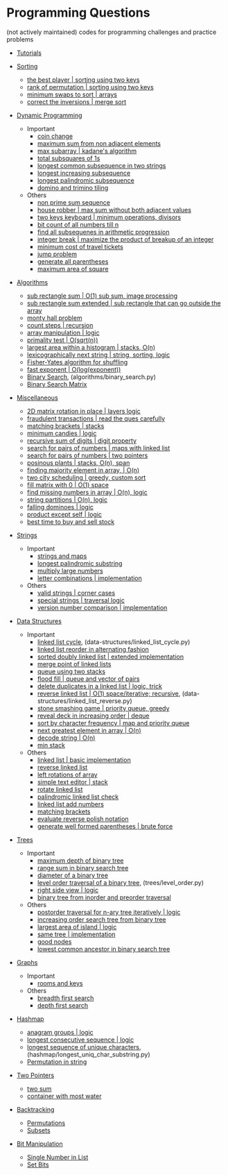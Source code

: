 # Programming Questions
(not actively maintained)
codes for programming challenges and practice problems
* [Tutorials](tutorials/README.md)

* [Sorting](sorting)
  * [the best player | sorting using two keys](sorting/the_best_player.cpp)
  * [rank of permutation | sorting using two keys](sorting/permutation_rank.cpp)
  * [minimum swaps to sort | arrays](sorting/min_swaps_to_sort.cpp)
  * [correct the inversions | merge sort](sorting/correct_the_inversions.cpp)

* [Dynamic Programming](dynamic-programming)
  * Important
    * [coin change](dynamic-programming/coin_change.cpp)
    * [maximum sum from non adjacent elements](dynamic-programming/non_adjacent_max_sum.cpp)
    * [max subarray | kadane's algorithm](dynamic-programming/max_subarray.cpp)
    * [total subsquares of 1s](dynamic-programming/total_subsquares.cpp)
    * [longest common subsequence in two strings](dynamic-programming/longest_common_subsequence.cpp)
    * [longest increasing subsequence](dynamic-programming/longest_increasing_subsequence.cpp)
    * [longest palindromic subsequence](dynamic-programming/longest_palindromic_subsequence.cpp)
    * [domino and trimino tiling](dynamic-programming/domino_trimino_tiling.cpp)
  * Others
    * [non prime sum sequence](dynamic-programming/non_prime_sum_sequence.cpp)
    * [house robber | max sum without both adjacent values](dynamic-programming/house_robber.cpp)
    * [two keys keyboard | minimum operations, divisors](dynamic-programming/two_keys_keyboard.cpp)
    * [bit count of all numbers till n](dynamic-programming/bit_count_till_n.cpp)
    * [find all subsequenes in arithmetic progression](dynamic-programming/ap_subsequences.cpp)
    * [integer break | maximize the product of breakup of an integer](dynamic-programming/integer_break.cpp)
    * [minimum cost of travel tickets](dynamic-programming/min_ticket_cost.cpp)
    * [jump problem](dynamic-programming/jump_problem.cpp)
    * [generate all parentheses](dynamic-programming/generate_parentheses.cpp)
    * [maximum area of square](dynamic-programming/max_square_area.cpp)

* [Algorithms](algorithms)
  * [sub rectangle sum | O(1) sub sum, image processing](algorithms/subrectangle_sum.cpp)
  * [sub rectangle sum extended | sub rectangle that can go outside the array](algorithms/subrectangle_sum_extended.cpp)
  * [monty hall problem](algorithms/monty_hall.cpp)
  * [count steps | recursion](algorithms/count_steps.cpp)
  * [array manipulation | logic](algorithms/array_modification.cpp)
  * [primality test | O(sqrt(n))](algorithms/primality_test.cpp)
  * [largest area within a histogram | stacks, O(n)](algorithms/largest_area_histogram.cpp)
  * [lexicographically next string | string, sorting, logic](algorithms/lexicographic_next_string.cpp)
  * [Fisher-Yates algorithm for shuffling](algorithms/fisher_yates.cpp)
  * [fast exponent | O(log(exponent))](algorithms/fast_exponent.cpp)
  * [Binary Search](algorithms/binary_search.cpp), (algorithms/binary_search.py)
  * [Binary Search Matrix](algorithms/binary_search_matrix.py)

* [Miscellaneous](miscellaneous)
  * [2D matrix rotation in place | layers logic](miscellaneous/rotate_2d_matrix.cpp)
  * [fraudulent transactions | read the ques carefully](miscellaneous/fraudulent_transactions.cpp)
  * [matching brackets | stacks](miscellaneous/matching_candies.cpp)
  * [minimum candies | logic](miscellaneous/minimum_candies.cpp)
  * [recursive sum of digits | digit property](miscellaneous/digit_sum.cpp)
  * [search for pairs of numbers | maps with linked list](miscellaneous/number_pair_search.cpp)
  * [search for pairs of numbers | two pointers](miscellaneous/number_pair_search_2.cpp)
  * [posinous plants | stacks, O(n), span](miscellaneous/posinous_plants.cpp)
  * [finding majority element in array, | O(n)](miscellaneous/num_appearing_half.cpp)
  * [two city scheduling | greedy, custom sort](miscellaneous/two_city_scheduling.cpp)
  * [fill matrix with 0 | O(1) space](miscellaneous/matrix_fill_zeros.cpp)
  * [find missing numbers in array | O(n), logic](miscellaneous/find_missing_nos.cpp)
  * [string partitions | O(n), logic](miscellaneous/string_partitions.cpp)
  * [falling dominoes | logic](miscellaneous/falling_dominoes.cpp)
  * [product except self | logic](miscellaneous/product_except_self.py)
  * [best time to buy and sell stock](miscellaneous/buy_and_sell.py)

* [Strings](strings)
  * Important
    * [strings and maps](strings/string_hasmap.cpp)
    * [longest palindromic substring](strings/longest_palindromic_substring.cpp)
    * [multiply large numbers](strings/multiply_string.cpp)
    * [letter combinations | implementation](strings/letter_combinations.cpp)
  * Others
    * [valid strings | corner cases](strings/valid_string.cpp)
    * [special strings | traversal logic](strings/special_string.cpp)
    * [version number comparison | implementation](strings/version_comparison.cpp)

* [Data Structures](data-structures)
  * Important
    * [linked list cycle](data-structures/linked_list_cycle.cpp), (data-structures/linked_list_cycle.py)
    * [linked list reorder in alternating fashion](data-structures/linked_list_reorder_alternating.py)
    * [sorted doubly linked list | extended implementation](data-structures/sorted_doubly_linked_list.cpp)
    * [merge point of linked lists](data-structures/linked_list_intersection.cpp)
    * [queue using two stacks](data-structures/queue_with_stacks.cpp)
    * [flood fill | queue and vector of pairs](data-structures/flood_fill.cpp)
    * [delete duplicates in a linked list | logic, trick](data-structures/linked_list_delete_duplicates.cpp)
    * [reverse linked list | O(1) space/iterative; recursive](data-structures/linked_list_reverse.cpp), (data-structures/linked_list_reverse.py)
    * [stone smashing game | priority queue, greedy](data-structures/priority_queue_stone_game.cpp)
    * [reveal deck in increasing order | deque](data-structures/deque_reveal_deck.cpp)
    * [sort by character frequency | map and priority queue](data-structures/sort_by_char_freq.cpp)
    * [next greatest element in array | O(n)](data-structures/next_greatest_element.cpp)
    * [decode string | O(n)](data-structures/decode_string.cpp)
    * [min stack](data-structures/stack_min.py)
  * Others
    * [linked list | basic implementation](data-structures/linked_list.cpp)
    * [reverse linked list](data-structures/reverse_double_list.cpp)
    * [left rotations of array](data-structures/array_left_rotation.cpp)
    * [simple text editor | stack](data-structures/simple_text_editor.cpp)
    * [rotate linked list](data-structures/rotate_linked_list.cpp)
    * [palindromic linked list check](data-structures/linked_list_palindrome.cpp)
    * [linked list add numbers](data-structures/linked_list_add_nums.py)
    * [matching brackets](data-structures/matching_brackets.py)
    * [evaluate reverse polish notation](data-structures/stack_evaluate_reverse_polish_notation.py)
    * [generate well formed parentheses | brute force](data-structures/stack_generate_parentheses_brute.py)

* [Trees](trees)
  * Important
    * [maximum depth of binary tree](trees/max_depth.cpp)
    * [range sum in binary search tree](trees/range_sum_bst.cpp)
    * [diameter of a binary tree](trees/diameter_binary_tree.cpp)
    * [level order traversal of a binary tree](trees/level_order.cpp), (trees/level_order.py)
    * [right side view | logic](trees/right_side_view.py)
    * [binary tree from inorder and preorder traversal](trees/binary_tree_from_preorder_inorder.py)
  * Others
    * [postorder traversal for n-ary tree iteratively | logic](trees/postorder_iterative.cpp)
    * [increasing order search tree from binary tree](trees/increasing_order_search_tree.cpp)
    * [largest area of island | logic](trees/largest_island.cpp)
    * [same tree | implementation](trees/same_tree.py)
    * [good nodes](trees/good_nodes.py)
    * [lowest common ancestor in binary search tree](trees/lca_bst.py)

* [Graphs](graphs)
  * Important
    * [rooms and keys](graphs/room_and_keys.cpp)
  * Others
    * [breadth first search](graphs/bfs.cpp)
    * [depth first search](graphs/dfs.cpp)

* [Hashmap](hashmap)
    * [anagram groups | logic](hashmap/anagram_groups.py)
    * [longest consecutive sequence | logic](hashmap/longest_consecutive_sequence.py)
    * [longest sequence of unique characters](hashmap/longest_uniq_char_substring.cpp),(hashmap/longest_uniq_char_substring.py)
    * [Permutation in string](hashmap/permutation_in_string.py)

* [Two Pointers](two_pointers)
    * [two sum](two_pointers/two_sum.py)
    * [container with most water](two_pointers/container_with_most_water.py)

* [Backtracking](backtracking)
    * [Permutations](backtracking/permutations.py)
    * [Subsets](backtracking/subsets.py)

* [Bit Manipulation](bit_manipulation)
    * [Single Number in List](bit_manipulation/single_number.py)
    * [Set Bits](bit_manipulation/set_bits.py)
